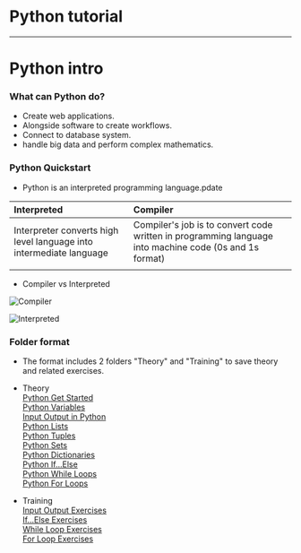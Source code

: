 # Python tutorial
***
# Python intro

###  What can Python do?
- Create web applications.
- Alongside software to create workflows.
- Connect to database system.
- handle big data and perform complex mathematics.
### Python Quickstart
- Python is an interpreted programming language.pdate

|Interpreted|Compiler|
| :-------------------------------------------------------- | :---------------------------------------------------------- |
|Interpreter converts high level language into intermediate language|Compiler's job is to convert code written in programming language into machine code (0s and 1s format)|
|||
- Compiler vs Interpreted  

![Compiler](https://st.quantrimang.com/photos/image/2023/07/13/so-sanh-compiler-va-interpreter-1.png)  

![Interpreted](https://st.quantrimang.com/photos/image/2023/07/13/so-sanh-compiler-va-interpreter-2.png)  

### Folder format
- The format includes 2 folders "Theory" and "Training" to save theory and related exercises.
- Theory  
[Python Get Started](https://github.com/tasubaki/LearnProgrammingSkills/blob/main/Theory/1GetStart.py)  
[Python Variables](https://github.com/tasubaki/LearnProgrammingSkills/blob/main/Theory/2Veriables.py)  
[Input Output in Python](https://github.com/tasubaki/LearnProgrammingSkills/blob/main/Theory/3InputAndOutput.py)  
[Python Lists](https://github.com/tasubaki/LearnProgrammingSkills/blob/main/Theory/4List.py)  
[Python Tuples](https://github.com/tasubaki/LearnProgrammingSkills/blob/main/Theory/5Tuple.py)  
[Python Sets](https://github.com/tasubaki/LearnProgrammingSkills/blob/main/Theory/6Set.py)  
[Python Dictionaries](https://github.com/tasubaki/LearnProgrammingSkills/blob/main/Theory/7Dictionaries.py)  
[Python If...Else](https://github.com/tasubaki/LearnProgrammingSkills/blob/main/Theory/8IfElse.py)  
[Python While Loops](https://github.com/tasubaki/LearnProgrammingSkills/blob/main/Theory/9WhileLoop.py)  
[Python For Loops](https://github.com/tasubaki/LearnProgrammingSkills/blob/main/Theory/10ForLoop.py)  
 
- Training  
[Input Output Exercises](https://github.com/tasubaki/LearnProgrammingSkills/blob/main/Training/Average.py)  
[If...Else Exercises](https://github.com/tasubaki/LearnProgrammingSkills/blob/main/Training/CheckLeapYear.py)  
[While Loop Exercises](https://github.com/tasubaki/LearnProgrammingSkills/blob/main/Training/SearchItems.py)  
[For Loop Exercises](https://github.com/tasubaki/LearnProgrammingSkills/blob/main/Training/ForLoopExercise.py)  

